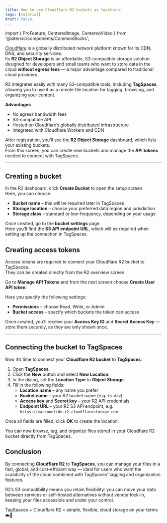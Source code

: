 ```yaml
---
title: How to use Cloudflare R2 buckets as locations
tags: [tutorial]
draft: false
---
```


import { ProFeature, CenteredImage, CenteredVideo } from '@site/src/components/CommonBlocks';

[Cloudflare](https://www.cloudflare.com/) is a globally distributed network platform known for its CDN, DNS, and security services.  
Its **R2 Object Storage** is an affordable, S3-compatible storage solution designed for developers and small teams who want to store data in the cloud **without egress fees** — a major advantage compared to traditional cloud providers.

R2 integrates easily with many S3-compatible tools, including **TagSpaces**, allowing you to use it as a remote file location for tagging, browsing, and organizing your content.

**Advantages**

- No egress bandwidth fees
- S3-compatible API
- Hosted on Cloudflare’s globally distributed infrastructure
- Integrated with Cloudflare Workers and CDN

<!-- **Limitations**

- Limited region choices (as of now)
- Requires Cloudflare account management for API keys and permissions -->

After registration, you’ll see the **R2 Object Storage** dashboard, which lists your existing buckets.  
From this screen, you can create new buckets and manage the **API tokens** needed to connect with TagSpaces.

<CenteredImage src="/media/cloudflare/object-storage-overview.avif" caption="R2 storage overview screen" showCaption/>

---

## Creating a bucket

In the R2 dashboard, click **Create Bucket** to open the setup screen.  
Here, you can choose:

- **Bucket name** – this will be required later in TagSpaces
- **Storage location** – choose your preferred data region and jurisdiction
- **Storage class** – standard or low-frequency, depending on your usage

<CenteredImage src="/media/cloudflare/create-bucket.avif" caption="Creating a new bucket in Cloudflare R2" showCaption/>

Once created, go to the **bucket settings** page.  
Here you’ll find the **S3 API endpoint URL**, which will be required when setting up the connection in TagSpaces.

<CenteredImage src="/media/cloudflare/bucket-settings.avif" caption="Bucket settings containing the S3 endpoint/API URL" showCaption/>

<!-- The following screen shows your bucket contents and general overview information.

<CenteredImage src="/media/cloudflare/bucket-content.avif" caption="Bucket containing some objects" showCaption/> -->

## Creating access tokens

Access tokens are required to connect your Cloudflare R2 bucket to TagSpaces.  
They can be created directly from the R2 overview screen.

Go to **Manage API Tokens** and from the next screen choose **Create User API token**:

<CenteredImage src="/media/cloudflare/creating-user-api-token.avif" caption="Creating access tokens for R2" showCaption/>

Here you specify the following settings:

- **Permissions** – choose Read, Write, or Admin
- **Bucket access** – specify which buckets the token can access

<CenteredImage src="/media/cloudflare/create-api-tokens.avif" caption="Creating access tokens for R2" showCaption/>

Once created, you’ll receive your **Access Key ID** and **Secret Access Key** — store them securely, as they are only shown once.

---

## Connecting the bucket to TagSpaces

Now it’s time to connect your **Cloudflare R2 bucket** to **TagSpaces**.

1. Open **TagSpaces**.
2. Click the **New** button and select **New Location**.
3. In the dialog, set the **Location Type** to **Object Storage**.
4. Fill in the following fields:
   - **Location name** – any name you prefer
   - **Bucket name** – your R2 bucket name (e.g. `ts-dev`)
   - **Access key** and **Secret key** – your R2 API credentials
   - **Endpoint URL** – your R2 S3 API endpoint, e.g.  
     `https://<accountid>.r2.cloudflarestorage.com`

Once all fields are filled, click **OK** to create the location.

<CenteredImage src="/media/cloudflare/create-cloudflare-r2-location.avif" caption="Connecting a Cloudflare R2 bucket as a location in TagSpaces" showCaption/>

You can now browse, tag, and organize files stored in your Cloudflare R2 bucket directly from TagSpaces.

## Conclusion

By connecting **Cloudflare R2** to **TagSpaces**, you can manage your files in a fast, global, and cost-efficient way — ideal for users who want the scalability of the cloud combined with TagSpaces’ tagging and organization features.

R2’s S3 compatibility means you retain flexibility: you can move your data between services or self-hosted alternatives without vendor lock-in, keeping your files accessible and under your control.

TagSpaces + Cloudflare R2 = simple, flexible, cloud storage on your terms ☁️🔐

